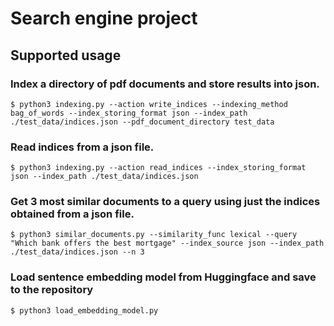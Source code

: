 # Search engine project

## Supported usage

### Index a directory of pdf documents and store results into json.

```console
$ python3 indexing.py --action write_indices --indexing_method bag_of_words --index_storing_format json --index_path ./test_data/indices.json --pdf_document_directory test_data
```

### Read indices from a json file.

```console
$ python3 indexing.py --action read_indices --index_storing_format json --index_path ./test_data/indices.json
```

### Get 3 most similar documents to a query using just the indices obtained from a json file.

```console
$ python3 similar_documents.py --similarity_func lexical --query "Which bank offers the best mortgage" --index_source json --index_path ./test_data/indices.json --n 3
```

### Load sentence embedding model from Huggingface and save to the repository

```console
$ python3 load_embedding_model.py
```